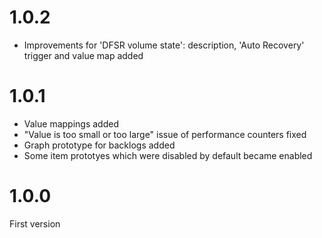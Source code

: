 <h1>1.0.2</h1>
<ul>
 <li>Improvements for 'DFSR volume state': description, 'Auto Recovery' trigger and value map added</li>
</ul> 
<h1>1.0.1</h1>
<ul>
 <li>Value mappings added</li>
 <li>"Value is too small or too large" issue of performance counters fixed</li>
 <li>Graph prototype for backlogs added</li>
 <li>Some item prototyes which were disabled by default became enabled</li>
</ul> 
<h1>1.0.0</h1>
First version
